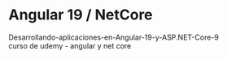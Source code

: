 # Angular 19 / NetCore
Desarrollando-aplicaciones-en-Angular-19-y-ASP.NET-Core-9  
curso de udemy - angular y net core
